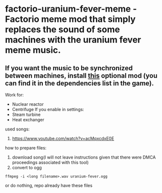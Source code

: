 # factorio-uranium-fever-meme - Factorio meme mod that simply replaces the sound of some machines with the uranium fever meme music.

## If you want the music to be synchronized between machines, install [this](https://mods.factorio.com/mod/factorio-sync-sound-manager) optional mod (you can find it in the dependencies list in the game).

Work for:
- Nuclear reactor
- Centrifuge
If you enable in settings:
- Steam turbine
- Heat exchanger

used songs:
1. https://www.youtube.com/watch?v=acMqxcdxE0E

how to prepare files:
1. download song(I will not leave instructions given that there were DMCA proceedings associated with this tool)
1. convert to ogg
```
ffmpeg -i <long filename>.wav uranium-fever.ogg
```

or do nothing, repo already have these files